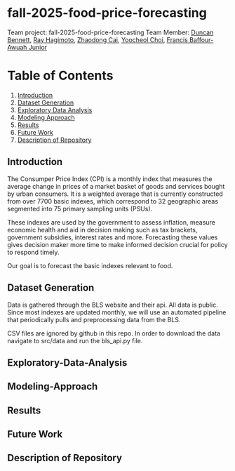 # fall-2025-food-price-forecasting
Team project: fall-2025-food-price-forecasting
Team Member: [Duncan Bennett](https://github.com/tai-bennett), [Ray Hagimoto](), [Zhaodong Cai](), [Yoocheol Choi](), [Francis Baffour-Awuah Junior]()

# Table of Contents
1. [Introduction](#Introduction)
2. [Dataset Generation](#Dataset-Generation)
3. [Exploratory Data Analysis](#Exploratory-Data-Analysis)
4. [Modeling Approach](#Modeling-Approach)
5. [Results](#Results)
6. [Future Work](#Future-Work)
7. [Description of Repository](#Description-of-Repository)

## Introduction
The Consumper Price Index (CPI) is a monthly index that measures the average change in prices of a market basket
of goods and services bought by urban consumers. It is a weighted average that is currently
constructed from over 7700 basic indexes, which correspond to 32 geographic areas
segmented into 75 primary sampling units (PSUs). 

These indexes are used by the government to assess inflation, measure economic health and aid in decision making such as tax brackets, government subsidies, interest rates and more. Forecasting these values gives decision maker more time to make informed decision crucial for policy to respond timely.

Our goal is to forecast the basic indexes relevant to food.
## Dataset Generation
Data is gathered through the BLS website and their api. All data is public. Since most indexes are updated monthly, we will use an automated pipeline that periodically pulls and preprocessing data from the BLS.

CSV files are ignored by github in this repo. In order to download the data navigate to src/data and run the bls_api.py file.
## Exploratory-Data-Analysis
## Modeling-Approach
## Results
## Future Work
## Description of Repository
